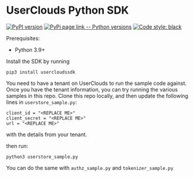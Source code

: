 # UserClouds Python SDK

[![PyPI version](https://badge.fury.io/py/usercloudssdk.svg)](http://badge.fury.io/py/usercloudssdk)
[![PyPi page link -- Python versions](https://img.shields.io/pypi/pyversions/usercloudssdk.svg)](https://pypi.python.org/pypi/usercloudssdk)
[![Code style: black](https://img.shields.io/badge/code%20style-black-000000.svg)](https://github.com/psf/black)

Prerequisites:

- Python 3.9+

Install the SDK by running

```shell
pip3 install usercloudssdk
```

You need to have a tenant on UserClouds to run the sample code against. Once you have the tenant information, you can try running the various samples in this repo. Clone this repo locally, and then update the following lines in `userstore_sample.py`:

```shell
client_id = "<REPLACE ME>"
client_secret = "<REPLACE ME>"
url = "<REPLACE ME>"
```

with the details from your tenant.

then run:

```shell
python3 userstore_sample.py
```

You can do the same with `authz_sample.py` and `tokenizer_sample.py`
